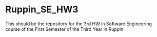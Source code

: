 # Ruppin_SE_HW3
This should be the repository for the 3rd HW in Software Engineering course of the First Semester of the Third Year in Ruppin.
